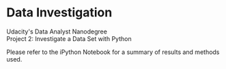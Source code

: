 # Data Investigation
Udacity's Data Analyst Nanodegree  
Project 2: Investigate a Data Set with Python 

Please refer to the iPython Notebook for a summary of results and methods used.  
